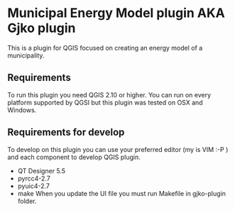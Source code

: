 # Municipal Energy Model plugin AKA Gjko plugin
This is a plugin for QGIS focused on creating an energy model of a municipality.

## Requirements
To run this plugin you need QGIS 2.10 or higher. You can run on every platform supported by QGSI but this plugin was tested on OSX and Windows.

## Requirements for develop
To develop on this plugin you can use your preferred editor (my is VIM :-P ) and each component to develop QGIS plugin.
 - QT Designer 5.5
 - pyrcc4-2.7
 - pyuic4-2.7
 - make
When you update the UI file you must run Makefile in gjko-plugin folder.

